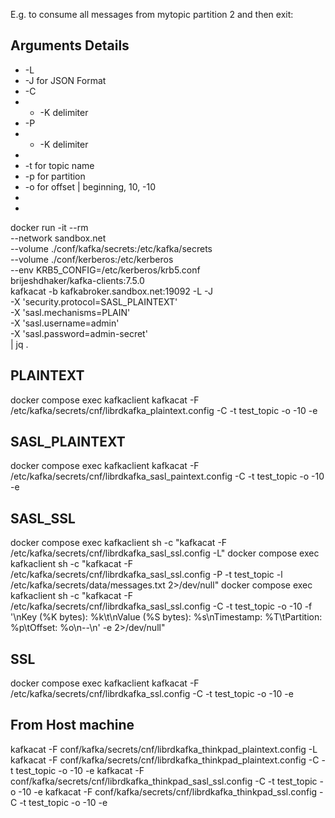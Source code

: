 E.g. to consume all messages from mytopic partition 2 and then exit:

## Arguments Details 
* -L
* -J  for JSON Format
* -C
* * -K delimiter
* -P
* * -K delimiter
* 
* -t  for topic name
* -p  for partition
* -o  for offset    |  beginning, 10, -10
* 
* 

docker run -it --rm \
--network sandbox.net \
--volume ./conf/kafka/secrets:/etc/kafka/secrets \
--volume ./conf/kerberos:/etc/kerberos \
--env KRB5_CONFIG=/etc/kerberos/krb5.conf \
brijeshdhaker/kafka-clients:7.5.0 \
kafkacat -b kafkabroker.sandbox.net:19092 -L -J \
-X 'security.protocol=SASL_PLAINTEXT' \
-X 'sasl.mechanisms=PLAIN' \
-X 'sasl.username=admin' \
-X 'sasl.password=admin-secret' \
| jq .


## PLAINTEXT
docker compose exec kafkaclient kafkacat -F /etc/kafka/secrets/cnf/librdkafka_plaintext.config -C -t test_topic -o -10 -e

## SASL_PLAINTEXT
docker compose exec kafkaclient kafkacat -F /etc/kafka/secrets/cnf/librdkafka_sasl_paintext.config -C -t test_topic -o -10 -e

## SASL_SSL
docker compose exec kafkaclient sh -c "kafkacat -F /etc/kafka/secrets/cnf/librdkafka_sasl_ssl.config -L"
docker compose exec kafkaclient sh -c "kafkacat -F /etc/kafka/secrets/cnf/librdkafka_sasl_ssl.config -P -t test_topic -l /etc/kafka/secrets/data/messages.txt 2>/dev/null"
docker compose exec kafkaclient sh -c "kafkacat -F /etc/kafka/secrets/cnf/librdkafka_sasl_ssl.config -C -t test_topic -o -10 -f '\nKey (%K bytes): %k\t\nValue (%S bytes): %s\nTimestamp: %T\tPartition: %p\tOffset: %o\n--\n' -e 2>/dev/null"

## SSL
docker compose exec kafkaclient kafkacat -F /etc/kafka/secrets/cnf/librdkafka_ssl.config -C -t test_topic -o -10 -e


## From Host machine
kafkacat -F conf/kafka/secrets/cnf/librdkafka_thinkpad_plaintext.config -L
kafkacat -F conf/kafka/secrets/cnf/librdkafka_thinkpad_plaintext.config -C -t test_topic -o -10 -e
kafkacat -F conf/kafka/secrets/cnf/librdkafka_thinkpad_sasl_ssl.config -C -t test_topic -o -10 -e
kafkacat -F conf/kafka/secrets/cnf/librdkafka_thinkpad_ssl.config -C -t test_topic -o -10 -e
